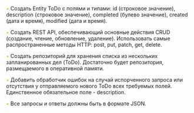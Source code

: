 <mark style="color: #FBC02D; background: #ffffff00;">▪</mark> Создать Entity ToDo с полями и типами: id (строковое значение), description (строковое значение), completed (булево значение), created (дата и время), modified (дата и время).

<mark style="color: #FBC02D; background: #ffffff00;">▪</mark> Создать REST API, обеспечивающий основные действия CRUD (создание, чтение, обновление, удаление). Использовать самые распространенные методы HTTP:  post, put, patch, get, delete.

<mark style="color: #FBC02D; background: #ffffff00;">▪</mark> Создать репозиторий для хранения списка из нескольких запланированных дел (ToDo). Достаточно будет репозитория, размещаемого в оперативной памяти.

<mark style="color: #FBC02D; background: #ffffff00;">▪</mark> Добавить обработчик ошибок на случай испорченного запроса или отсутствия у отправляемого нового ToDo всех требуемых полей. Единственное обязательное поле - description.

<mark style="color: #FBC02D; background: #ffffff00;">▪</mark> Все запросы и ответы должны быть в формате JSON.